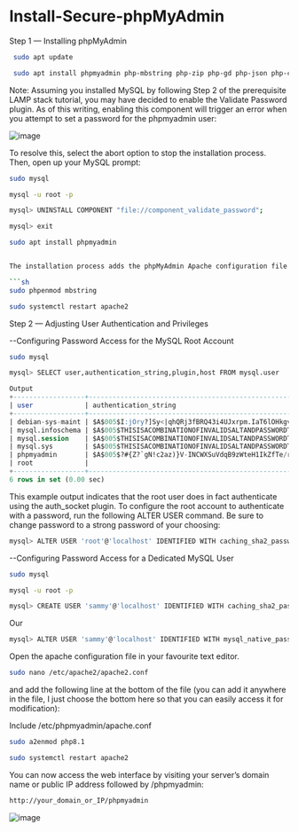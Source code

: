 # Install-Secure-phpMyAdmin
Step 1 — Installing phpMyAdmin

```sh
 sudo apt update
```

```sh
 sudo apt install phpmyadmin php-mbstring php-zip php-gd php-json php-curl
```

Note: Assuming you installed MySQL by following Step 2 of the prerequisite LAMP stack tutorial, you may have decided to enable the Validate Password plugin. As of this writing, enabling this component will trigger an error when you attempt to set a password for the phpmyadmin user:

![image](https://user-images.githubusercontent.com/92488673/229344088-69c14eb9-b849-4d09-8a98-7becadd6badc.png)

To resolve this, select the abort option to stop the installation process. Then, open up your MySQL prompt:
```sh
sudo mysql
```

```sh
mysql -u root -p
```
```sh
mysql> UNINSTALL COMPONENT "file://component_validate_password";
```
```sh
mysql> exit
```

```sh
sudo apt install phpmyadmin


The installation process adds the phpMyAdmin Apache configuration file into the /etc/apache2/conf-enabled/ directory, where it is read automatically. To finish configuring Apache and PHP to work with phpMyAdmin, the only remaining task in this section of the tutorial is to is explicitly enable the mbstring PHP extension, which you can do by typing:

```sh
sudo phpenmod mbstring
```
```sh
sudo systemctl restart apache2
```


Step 2 — Adjusting User Authentication and Privileges

 --Configuring Password Access for the MySQL Root Account
 ```sh
 sudo mysql
 ```
 ```sh
 mysql> SELECT user,authentication_string,plugin,host FROM mysql.user
 ```
```sql
Output
+------------------+------------------------------------------------------------------------+-----------------------+-----------+
| user             | authentication_string                                                  | plugin                | host      |
+------------------+------------------------------------------------------------------------+-----------------------+-----------+
| debian-sys-maint | $A$005$I:jOry?]Sy<|qhQRj3fBRQ43i4UJxrpm.IaT6lOHkgveJjmeIjJrRe6         | caching_sha2_password | localhost |
| mysql.infoschema | $A$005$THISISACOMBINATIONOFINVALIDSALTANDPASSWORDTHATMUSTNEVERBRBEUSED | caching_sha2_password | localhost |
| mysql.session    | $A$005$THISISACOMBINATIONOFINVALIDSALTANDPASSWORDTHATMUSTNEVERBRBEUSED | caching_sha2_password | localhost |
| mysql.sys        | $A$005$THISISACOMBINATIONOFINVALIDSALTANDPASSWORDTHATMUSTNEVERBRBEUSED | caching_sha2_password | localhost |
| phpmyadmin       | $A$005$?#{Z?`gN!c2az)}V-INCWXSuVdqB9zWteH1IkZfTe/rOLgVhSzEMM9R3G6K9    | caching_sha2_password | localhost |
| root             |                                                                        | auth_socket           | localhost |
+------------------+------------------------------------------------------------------------+-----------------------+-----------+
6 rows in set (0.00 sec)
```





This example output indicates that the root user does in fact authenticate using the auth_socket plugin. To configure the root account to authenticate with a password, run the following ALTER USER command. Be sure to change password to a strong password of your choosing:

 ```sh
 mysql> ALTER USER 'root'@'localhost' IDENTIFIED WITH caching_sha2_password BY 'password';
 ```

--Configuring Password Access for a Dedicated MySQL User
  ```sh
  sudo mysql
  ```
  ```sh
  mysql -u root -p
  ```
  ```sh
  mysql> CREATE USER 'sammy'@'localhost' IDENTIFIED WITH caching_sha2_password BY 'password';
  ```
  Our
  ```sh
  mysql> ALTER USER 'sammy'@'localhost' IDENTIFIED WITH mysql_native_password BY 'password';
  ```

Open the apache configuration file in your favourite text editor.

```sh
sudo nano /etc/apache2/apache2.conf
```

and add the following line at the bottom of the file (you can add it anywhere in the file, I just choose the bottom here so that you can easily access it for modification):

Include /etc/phpmyadmin/apache.conf

```sh
sudo a2enmod php8.1
```
```sh
sudo systemctl restart apache2
```

You can now access the web interface by visiting your server’s domain name or public IP address followed by /phpmyadmin:
```sh
http://your_domain_or_IP/phpmyadmin
```

![image](https://user-images.githubusercontent.com/92488673/229344845-bbaacb04-7153-4668-8545-d2ee6684cf02.png)


